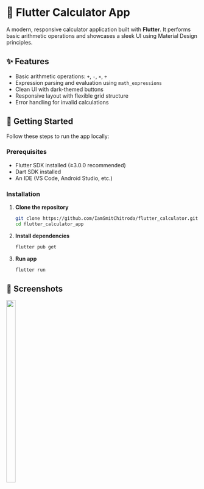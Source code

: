# 🔢 Flutter Calculator App

A modern, responsive calculator application built with **Flutter**. It performs basic arithmetic operations and showcases a sleek UI using Material Design principles.

## ✨ Features

- Basic arithmetic operations: `+`, `-`, `×`, `÷`
- Expression parsing and evaluation using `math_expressions`
- Clean UI with dark-themed buttons
- Responsive layout with flexible grid structure
- Error handling for invalid calculations

## 🚀 Getting Started

Follow these steps to run the app locally:

### Prerequisites

- Flutter SDK installed (≥3.0.0 recommended)
- Dart SDK installed
- An IDE (VS Code, Android Studio, etc.)

### Installation

1. **Clone the repository**
   ```bash
   git clone https://github.com/IamSmitChitroda/flutter_calculator.git
   cd flutter_calculator_app


2. **Install dependencies**
   ```bash
   flutter pub get

3. **Run app**
   ```bash
   flutter run

## 📸 Screenshots


<p>
  <img align = "left"  src = "https://github.com/user-attachments/assets/9c01e39c-cb19-4ff2-904d-02f971df0ad3" width=22% height=35% >

</p>

